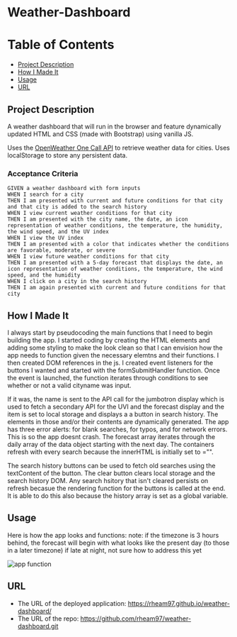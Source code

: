 # Weather-Dashboard
# Table of Contents
* [Project Description](#project-description)
* [How I Made It](#how-i-made-it)
* [Usage](#Usage)
* [URL](#URL)

<a name= "projectdescription"></a>
## Project Description

A weather dashboard that will run in the browser and feature dynamically updated HTML and CSS (made with Bootstrap) using vanilla JS.

Uses the [OpenWeather One Call API](https://openweathermap.org/api/one-call-api) to retrieve weather data for cities. Uses localStorage to store any persistent data.


### Acceptance Criteria

```
GIVEN a weather dashboard with form inputs
WHEN I search for a city
THEN I am presented with current and future conditions for that city and that city is added to the search history
WHEN I view current weather conditions for that city
THEN I am presented with the city name, the date, an icon representation of weather conditions, the temperature, the humidity, the wind speed, and the UV index
WHEN I view the UV index
THEN I am presented with a color that indicates whether the conditions are favorable, moderate, or severe
WHEN I view future weather conditions for that city
THEN I am presented with a 5-day forecast that displays the date, an icon representation of weather conditions, the temperature, the wind speed, and the humidity
WHEN I click on a city in the search history
THEN I am again presented with current and future conditions for that city
```
<a name="howimadeit"></a>
## How I Made It

I always start by pseudocoding the main functions that I need to begin building the app. I started coding by creating the HTML elements and adding some styling to make the look clean so that I can envision how the app needs to function given the necessary elemtns and their functions. 
I then created DOM references in the js. I created event listeners for the buttons I wanted and started with the formSubmitHandler function. Once the event is launched, the function iterates through conditions to see whether or not a valid cityname was input. 

If it was, the name is sent to the API call for the jumbotron display which is used to fetch a secondary API for the UVI and the forecast display and the item is set to local storage and displays a a button in search history. The elements in those and/or their contents are dynamically generated. The app has three error alerts: for blank searches, for typos, and for network errors. This is so the app doesnt crash. The forecast array iterates through the daily array of the data object starting with the next day. The containers refresh with every search because the innerHTML is initially set to ="". 

The search history buttons can be used to fetch old searches using the textContent of the button. The clear button clears local storage and the search history DOM. Any search hsitory that isn't cleared persists on refresh becasue the rendering function for the buttons is called at the end. It is able to do this also because the history array is set as a global variable.

<a name="usage"></a>
## Usage

Here is how the app looks and functions: 
note: if the timezone is 3 hours behind, the forecast will begin with what looks like the present day (to those in a later timezone) if late at night, not sure how to address this yet

![app function](weatherdashboard.gif)


<a name="URL"></a>
## URL

* The URL of the deployed application: https://rheam97.github.io/weather-dashboard/
* The URL of the repo: https://github.com/rheam97/weather-dashboard.git







